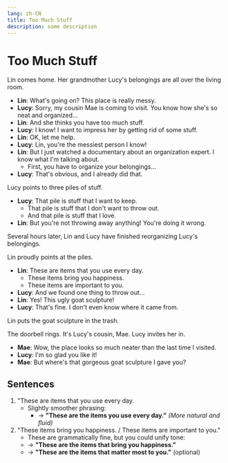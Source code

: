 ```yaml
---
lang: zh-CN
title: Too Much Stuff
description: some description
---
```


# Too Much Stuff

Lin comes home. Her grandmother Lucy's belongings are all over the living room.

- **Lin**: What's going on? This place is really messy.
- **Lucy**: Sorry, my cousin Mae is coming to visit. You know how she's so neat and organized...
- **Lin**: And she thinks you have too much stuff.
- **Lucy**: I know! I want to impress her by getting rid of some stuff.
- **Lin**: OK, let me help.
- **Lucy**: Lin, you're the messiest person I know!
- **Lin**: But I just watched a documentary about an organization expert. I know what I'm talking about.
  - First, you have to organize your belongings...
- **Lucy**: That's obvious, and I already did that.

Lucy points to three piles of stuff.

- **Lucy**: That pile is stuff that I want to keep.
  - That pile is stuff that I don't want to throw out.
  - And that pile is stuff that I love.
- **Lin**: But you're not throwing away anything! You're doing it wrong.

Several hours later, Lin and Lucy have finished reorganizing Lucy's belongings.

Lin proudly points at the piles.

- **Lin**: These are items that you use every day.
  - These items bring you happiness.
  - These items are important to you.
- **Lucy**: And we found one thing to throw out...
- **Lin**: Yes! This ugly goat sculpture!
- **Lucy**: That's fine. I don't even know where it came from.

Lin puts the goat sculpture in the trash.

The doorbell rings. It's Lucy's cousin, Mae. Lucy invites her in.

- **Mae**: Wow, the place looks so much neater than the last time I visited.
- **Lucy**: I'm so glad you like it!
- **Mae**: But where's that gorgeous goat sculpture I gave you?

## Sentences

1. "These are items that you use every day.
   - Slightly smoother phrasing:
     - → **"These are the items you use every day."**
       _(More natural and fluid)_
2. "These items bring you happiness. / These items are important to you."
   - These are grammatically fine, but you could unify tone:
   - → **"These are the items that bring you happiness."**
   - → **"These are the items that matter most to you."** (optional)
